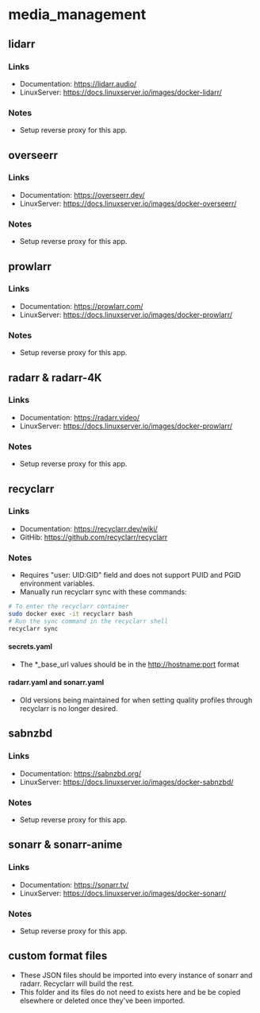 # media_management

## lidarr

### Links

* Documentation: <https://lidarr.audio/>
* LinuxServer: <https://docs.linuxserver.io/images/docker-lidarr/>

### Notes

* Setup reverse proxy for this app.

## overseerr

### Links

* Documentation: <https://overseerr.dev/>
* LinuxServer: <https://docs.linuxserver.io/images/docker-overseerr/>

### Notes

* Setup reverse proxy for this app.

## prowlarr

### Links

* Documentation: <https://prowlarr.com/>
* LinuxServer: <https://docs.linuxserver.io/images/docker-prowlarr/>

### Notes

* Setup reverse proxy for this app.

## radarr & radarr-4K

### Links

* Documentation: <https://radarr.video/>
* LinuxServer: <https://docs.linuxserver.io/images/docker-prowlarr/>

### Notes

* Setup reverse proxy for this app.

## recyclarr

### Links

* Documentation: <https://recyclarr.dev/wiki/>
* GitHib: <https://github.com/recyclarr/recyclarr>

### Notes

* Requires "user: UID:GID" field and does not support PUID and PGID environment variables.
* Manually run recyclarr sync with these commands:

```bash
# To enter the recyclarr container
sudo docker exec -it recyclarr bash
# Run the sync command in the recyclarr shell
recyclarr sync
```

#### secrets.yaml

* The *_base_url values should be in the <http://hostname:port> format

#### radarr.yaml and sonarr.yaml

* Old versions being maintained for when setting quality profiles through recyclarr is no longer desired.

## sabnzbd

### Links

* Documentation: <https://sabnzbd.org/>
* LinuxServer: <https://docs.linuxserver.io/images/docker-sabnzbd/>

### Notes

* Setup reverse proxy for this app.

## sonarr & sonarr-anime

### Links

* Documentation: <https://sonarr.tv/>
* LinuxServer: <https://docs.linuxserver.io/images/docker-sonarr/>

### Notes

* Setup reverse proxy for this app.

## custom format files

* These JSON files should be imported into every instance of sonarr and radarr. Recyclarr will build the rest.
* This folder and its files do not need to exists here and be be copied elsewhere or deleted once they've been imported.
